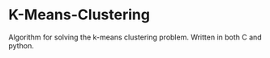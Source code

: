 # K-Means-Clustering
Algorithm for solving the k-means clustering problem.
Written in both C and python.
